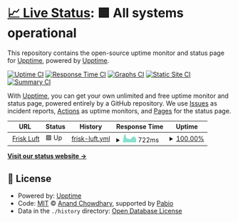 # [📈 Live Status](https://upptime.github.io/upptime): <!--live status--> **🟩 All systems operational**

This repository contains the open-source uptime monitor and status page for [Upptime](https://upptime.js.org), powered by [Upptime](https://github.com/upptime/upptime).

[![Uptime CI](https://github.com/ketilmo/upptime/workflows/Uptime%20CI/badge.svg)](https://github.com/ketilmo/upptime/actions?query=workflow%3A%22Uptime+CI%22)
[![Response Time CI](https://github.com/ketilmo/upptime/workflows/Response%20Time%20CI/badge.svg)](https://github.com/ketilmo/upptime/actions?query=workflow%3A%22Response+Time+CI%22)
[![Graphs CI](https://github.com/ketilmo/upptime/workflows/Graphs%20CI/badge.svg)](https://github.com/ketilmo/upptime/actions?query=workflow%3A%22Graphs+CI%22)
[![Static Site CI](https://github.com/ketilmo/upptime/workflows/Static%20Site%20CI/badge.svg)](https://github.com/ketilmo/upptime/actions?query=workflow%3A%22Static+Site+CI%22)
[![Summary CI](https://github.com/ketilmo/upptime/workflows/Summary%20CI/badge.svg)](https://github.com/ketilmo/upptime/actions?query=workflow%3A%22Summary+CI%22)

With [Upptime](https://upptime.js.org), you can get your own unlimited and free uptime monitor and status page, powered entirely by a GitHub repository. We use [Issues](https://github.com/upptime/upptime/issues) as incident reports, [Actions](https://github.com/ketilmo/upptime/actions) as uptime monitors, and [Pages](https://upptime.github.io/upptime) for the status page.

<!--start: status pages-->
<!-- This summary is generated by Upptime (https://github.com/upptime/upptime) -->
<!-- Do not edit this manually, your changes will be overwritten -->
<!-- prettier-ignore -->
| URL | Status | History | Response Time | Uptime |
| --- | ------ | ------- | ------------- | ------ |
| <img alt="" src="https://icons.duckduckgo.com/ip3/friskluft.ketilmo.no.ico" height="13"> [Frisk Luft](https://friskluft.ketilmo.no/) | 🟩 Up | [frisk-luft.yml](https://github.com/ketilmo/upptime/commits/HEAD/history/frisk-luft.yml) | <details><summary><img alt="Response time graph" src="./graphs/frisk-luft/response-time-week.png" height="20"> 722ms</summary><br><a href="https://upptime.ketilmo.no/history/frisk-luft"><img alt="Response time 1059" src="https://img.shields.io/endpoint?url=https%3A%2F%2Fraw.githubusercontent.com%2Fketilmo%2Fupptime%2FHEAD%2Fapi%2Ffrisk-luft%2Fresponse-time.json"></a><br><a href="https://upptime.ketilmo.no/history/frisk-luft"><img alt="24-hour response time 515" src="https://img.shields.io/endpoint?url=https%3A%2F%2Fraw.githubusercontent.com%2Fketilmo%2Fupptime%2FHEAD%2Fapi%2Ffrisk-luft%2Fresponse-time-day.json"></a><br><a href="https://upptime.ketilmo.no/history/frisk-luft"><img alt="7-day response time 722" src="https://img.shields.io/endpoint?url=https%3A%2F%2Fraw.githubusercontent.com%2Fketilmo%2Fupptime%2FHEAD%2Fapi%2Ffrisk-luft%2Fresponse-time-week.json"></a><br><a href="https://upptime.ketilmo.no/history/frisk-luft"><img alt="30-day response time 655" src="https://img.shields.io/endpoint?url=https%3A%2F%2Fraw.githubusercontent.com%2Fketilmo%2Fupptime%2FHEAD%2Fapi%2Ffrisk-luft%2Fresponse-time-month.json"></a><br><a href="https://upptime.ketilmo.no/history/frisk-luft"><img alt="1-year response time 1059" src="https://img.shields.io/endpoint?url=https%3A%2F%2Fraw.githubusercontent.com%2Fketilmo%2Fupptime%2FHEAD%2Fapi%2Ffrisk-luft%2Fresponse-time-year.json"></a></details> | <details><summary><a href="https://upptime.ketilmo.no/history/frisk-luft">100.00%</a></summary><a href="https://upptime.ketilmo.no/history/frisk-luft"><img alt="All-time uptime 99.18%" src="https://img.shields.io/endpoint?url=https%3A%2F%2Fraw.githubusercontent.com%2Fketilmo%2Fupptime%2FHEAD%2Fapi%2Ffrisk-luft%2Fuptime.json"></a><br><a href="https://upptime.ketilmo.no/history/frisk-luft"><img alt="24-hour uptime 100.00%" src="https://img.shields.io/endpoint?url=https%3A%2F%2Fraw.githubusercontent.com%2Fketilmo%2Fupptime%2FHEAD%2Fapi%2Ffrisk-luft%2Fuptime-day.json"></a><br><a href="https://upptime.ketilmo.no/history/frisk-luft"><img alt="7-day uptime 100.00%" src="https://img.shields.io/endpoint?url=https%3A%2F%2Fraw.githubusercontent.com%2Fketilmo%2Fupptime%2FHEAD%2Fapi%2Ffrisk-luft%2Fuptime-week.json"></a><br><a href="https://upptime.ketilmo.no/history/frisk-luft"><img alt="30-day uptime 100.00%" src="https://img.shields.io/endpoint?url=https%3A%2F%2Fraw.githubusercontent.com%2Fketilmo%2Fupptime%2FHEAD%2Fapi%2Ffrisk-luft%2Fuptime-month.json"></a><br><a href="https://upptime.ketilmo.no/history/frisk-luft"><img alt="1-year uptime 99.18%" src="https://img.shields.io/endpoint?url=https%3A%2F%2Fraw.githubusercontent.com%2Fketilmo%2Fupptime%2FHEAD%2Fapi%2Ffrisk-luft%2Fuptime-year.json"></a></details>

<!--end: status pages-->

[**Visit our status website →**](https://upptime.github.io/upptime)

## 📄 License

- Powered by: [Upptime](https://github.com/upptime/upptime)
- Code: [MIT](./LICENSE) © [Anand Chowdhary](https://anandchowdhary.com), supported by [Pabio](https://pabio.com)
- Data in the `./history` directory: [Open Database License](https://opendatacommons.org/licenses/odbl/1-0/)
